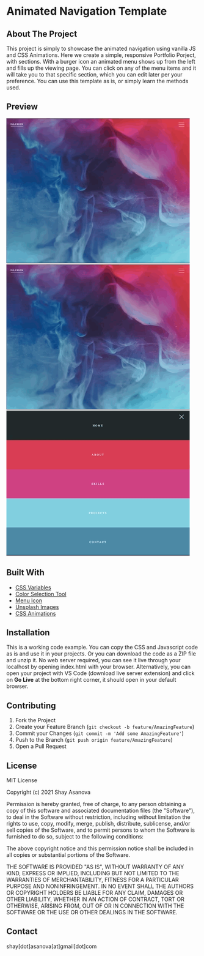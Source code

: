 # Animated Navigation Template

## About The Project

This project is simply to showcase the animated navigation using vanilla JS and CSS Animations.
Here we create a simple, responsive Portfolio Porject, with sections. With a burger icon an animated menu shows up from the left and fills up the viewing page. You can click on any of the menu items and it will take you to that specific section, which you can edit later per your preference.
You can use this template as is, or simply learn the methods used.

## Preview

![Menu bar](media/image1.gif)
![Scroll](media/image2.gif)
![item](media/image3.gif)

## Built With

- [CSS Variables](https://developer.mozilla.org/en-US/docs/Web/CSS/Using_CSS_custom_properties)
- [Color Selection Tool](https://paletton.com/#uid=1000u0kllllaFw0g0qFqFg0w0aF)
- [Menu Icon](https://www.w3schools.com/howto/howto_css_menu_icon.asp)
- [Unsplash Images](https://unsplash.com)
- [CSS Animations](https://developer.mozilla.org/en-US/docs/Web/CSS/animation)

## Installation

This is a working code example.
You can copy the CSS and Javascript code as is and use it in your projects.
Or you can download the code as a ZIP file and unzip it. No web server required, you can see it live through your localhost by opening index.html with your browser. Alternatively, you can open your project with VS Code (download live server extension) and click on **Go Live** at the bottom right corner, it should open in your default browser.

## Contributing

1. Fork the Project
2. Create your Feature Branch (`git checkout -b feature/AmazingFeature`)
3. Commit your Changes (`git commit -m 'Add some AmazingFeature'`)
4. Push to the Branch (`git push origin feature/AmazingFeature`)
5. Open a Pull Request

## License

MIT License

Copyright (c) 2021 Shay Asanova

Permission is hereby granted, free of charge, to any person obtaining a copy
of this software and associated documentation files (the "Software"), to deal
in the Software without restriction, including without limitation the rights
to use, copy, modify, merge, publish, distribute, sublicense, and/or sell
copies of the Software, and to permit persons to whom the Software is
furnished to do so, subject to the following conditions:

The above copyright notice and this permission notice shall be included in all
copies or substantial portions of the Software.

THE SOFTWARE IS PROVIDED "AS IS", WITHOUT WARRANTY OF ANY KIND, EXPRESS OR
IMPLIED, INCLUDING BUT NOT LIMITED TO THE WARRANTIES OF MERCHANTABILITY,
FITNESS FOR A PARTICULAR PURPOSE AND NONINFRINGEMENT. IN NO EVENT SHALL THE
AUTHORS OR COPYRIGHT HOLDERS BE LIABLE FOR ANY CLAIM, DAMAGES OR OTHER
LIABILITY, WHETHER IN AN ACTION OF CONTRACT, TORT OR OTHERWISE, ARISING FROM,
OUT OF OR IN CONNECTION WITH THE SOFTWARE OR THE USE OR OTHER DEALINGS IN THE
SOFTWARE.

## Contact

shay[dot]asanova[at]gmail[dot]com


